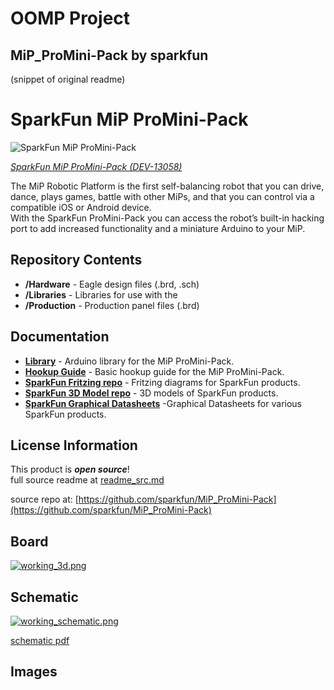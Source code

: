 # OOMP Project  
## MiP_ProMini-Pack  by sparkfun  
  
(snippet of original readme)  
  
SparkFun MiP ProMini-Pack  
===========================  
  
![SparkFun MiP ProMini-Pack](https://cdn.sparkfun.com//assets/parts/1/0/0/8/9/13058-01.jpg)  
  
[*SparkFun MiP ProMini-Pack (DEV-13058)*](https://www.sparkfun.com/products/13058)  
  
The MiP Robotic Platform is the first self-balancing robot that you can drive, dance, plays games, battle with other MiPs, and that you can control via a compatible iOS or Android device.   
With the SparkFun ProMini-Pack you can access the robot’s built-in hacking port to add increased functionality and a miniature Arduino to your MiP.   
  
Repository Contents  
-------------------  
  
* **/Hardware** - Eagle design files (.brd, .sch)  
* **/Libraries** - Libraries for use with the <PRODUCT NAME>  
* **/Production** - Production panel files (.brd)  
  
Documentation  
--------------  
* **[Library](https://github.com/sparkfun/SparkFun_MiP_Arduino_Library)** - Arduino library for the MiP ProMini-Pack.  
* **[Hookup Guide](https://learn.sparkfun.com/tutorials/hacking-the-mip---promini-pack)** - Basic hookup guide for the MiP ProMini-Pack.  
* **[SparkFun Fritzing repo](https://github.com/sparkfun/Fritzing_Parts)** - Fritzing diagrams for SparkFun products.  
* **[SparkFun 3D Model repo](https://github.com/sparkfun/3D_Models)** - 3D models of SparkFun products.   
* **[SparkFun Graphical Datasheets](https://github.com/sparkfun/Graphical_Datasheets)** -Graphical Datasheets for various SparkFun products.  
  
  
License Information  
-------------------  
  
This product is _**open source**_!   
  full source readme at [readme_src.md](readme_src.md)  
  
source repo at: [https://github.com/sparkfun/MiP_ProMini-Pack](https://github.com/sparkfun/MiP_ProMini-Pack)  
## Board  
  
[![working_3d.png](working_3d_600.png)](working_3d.png)  
## Schematic  
  
[![working_schematic.png](working_schematic_600.png)](working_schematic.png)  
  
[schematic pdf](working_schematic.pdf)  
## Images  

